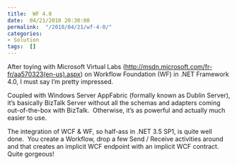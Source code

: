 ```yaml
---
title:  WF 4.0
date:  04/21/2010 20:30:00
permalink:  "/2010/04/21/wf-4-0/"
categories:
- Solution
tags:  []
---
```

<p>After toying with Microsoft Virtual Labs (<a href="http://msdn.microsoft.com/fr-fr/aa570323(en-us).aspx">http://msdn.microsoft.com/fr-fr/aa570323(en-us).aspx</a>) on Workflow Foundation (WF) in .NET Framework 4.0, I must say I’m pretty impressed. </p>  <p>Coupled with Windows Server AppFabric (formally known as Dublin Server), it’s basically BizTalk Server without all the schemas and adapters coming out-of-the-box with BizTalk.&#160; Otherwise, it’s as powerful and actually much easier to use. </p>  <p>The integration of WCF &amp; WF, so half-ass in .NET 3.5 SP1, is quite well done.&#160; You create a Workflow, drop a few Send / Receive activities around and that creates an implicit WCF endpoint with an implicit WCF contract.&#160; Quite gorgeous!</p>